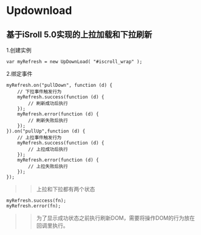 # Updownload

## 基于iSroll 5.0实现的上拉加载和下拉刷新

1.创建实例

	var myRefresh = new UpDownLoad( "#iscroll_wrap" );

2.绑定事件 

	myRefresh.on("pullDown", function (d) {
		// 下拉事件触发行为
		myRefresh.success(function (d) {
			// 刷新成功后执行
		});
		myRefresh.error(function (d) {
			// 刷新失败后执行
		});
	}).on("pullUp",function (d) {
		// 上拉事件触发行为
		myRefresh.success(function (d) {
			// 上拉成功后执行	
		});
		myRefresh.error(function (d) {
			// 上拉失败后执行
		});
	});

>>上拉和下拉都有两个状态

	myRefresh.success(fn);
	myRefresh.error(fn);

>>为了显示成功状态之前执行刷新DOM，需要将操作DOM的行为放在回调里执行。

